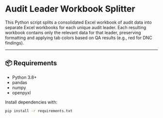 # Audit Leader Workbook Splitter

This Python script splits a consolidated Excel workbook of audit data into separate Excel workbooks for each unique audit leader. Each resulting workbook contains only the relevant data for that leader, preserving formatting and applying tab colors based on QA results (e.g., red for DNC findings).

---

## 📦 Requirements

- Python 3.8+
- pandas
- numpy
- openpyxl

Install dependencies with:

```bash
pip install -r requirements.txt
